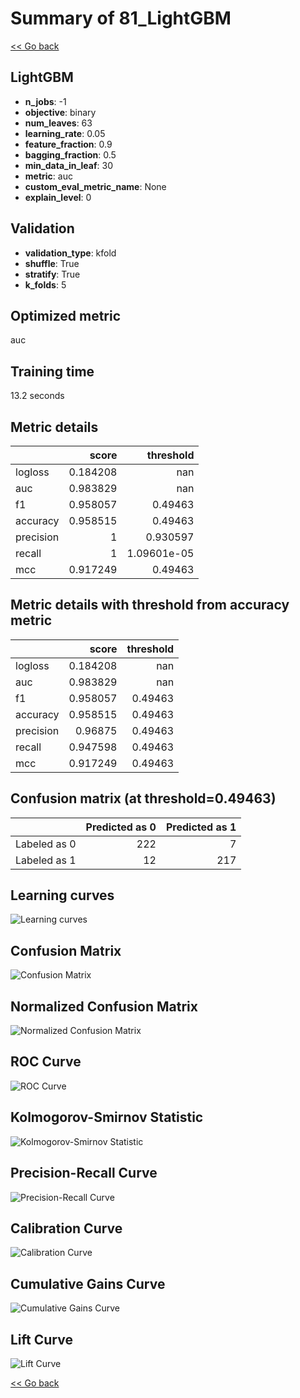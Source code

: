 # Summary of 81_LightGBM

[<< Go back](../README.md)


## LightGBM
- **n_jobs**: -1
- **objective**: binary
- **num_leaves**: 63
- **learning_rate**: 0.05
- **feature_fraction**: 0.9
- **bagging_fraction**: 0.5
- **min_data_in_leaf**: 30
- **metric**: auc
- **custom_eval_metric_name**: None
- **explain_level**: 0

## Validation
 - **validation_type**: kfold
 - **shuffle**: True
 - **stratify**: True
 - **k_folds**: 5

## Optimized metric
auc

## Training time

13.2 seconds

## Metric details
|           |    score |     threshold |
|:----------|---------:|--------------:|
| logloss   | 0.184208 | nan           |
| auc       | 0.983829 | nan           |
| f1        | 0.958057 |   0.49463     |
| accuracy  | 0.958515 |   0.49463     |
| precision | 1        |   0.930597    |
| recall    | 1        |   1.09601e-05 |
| mcc       | 0.917249 |   0.49463     |


## Metric details with threshold from accuracy metric
|           |    score |   threshold |
|:----------|---------:|------------:|
| logloss   | 0.184208 |   nan       |
| auc       | 0.983829 |   nan       |
| f1        | 0.958057 |     0.49463 |
| accuracy  | 0.958515 |     0.49463 |
| precision | 0.96875  |     0.49463 |
| recall    | 0.947598 |     0.49463 |
| mcc       | 0.917249 |     0.49463 |


## Confusion matrix (at threshold=0.49463)
|              |   Predicted as 0 |   Predicted as 1 |
|:-------------|-----------------:|-----------------:|
| Labeled as 0 |              222 |                7 |
| Labeled as 1 |               12 |              217 |

## Learning curves
![Learning curves](learning_curves.png)
## Confusion Matrix

![Confusion Matrix](confusion_matrix.png)


## Normalized Confusion Matrix

![Normalized Confusion Matrix](confusion_matrix_normalized.png)


## ROC Curve

![ROC Curve](roc_curve.png)


## Kolmogorov-Smirnov Statistic

![Kolmogorov-Smirnov Statistic](ks_statistic.png)


## Precision-Recall Curve

![Precision-Recall Curve](precision_recall_curve.png)


## Calibration Curve

![Calibration Curve](calibration_curve_curve.png)


## Cumulative Gains Curve

![Cumulative Gains Curve](cumulative_gains_curve.png)


## Lift Curve

![Lift Curve](lift_curve.png)



[<< Go back](../README.md)
